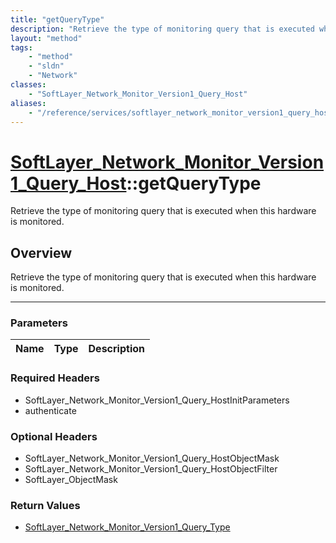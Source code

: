```yaml
---
title: "getQueryType"
description: "Retrieve the type of monitoring query that is executed when this hardware is monitored."
layout: "method"
tags:
    - "method"
    - "sldn"
    - "Network"
classes:
    - "SoftLayer_Network_Monitor_Version1_Query_Host"
aliases:
    - "/reference/services/softlayer_network_monitor_version1_query_host/getQueryType"
---
```

# [SoftLayer_Network_Monitor_Version1_Query_Host](/reference/services/SoftLayer_Network_Monitor_Version1_Query_Host)::getQueryType

Retrieve the type of monitoring query that is executed when this hardware is monitored.


## Overview 
Retrieve the type of monitoring query that is executed when this hardware is monitored.

-----

### Parameters 
|Name | Type | Description |
| --- | --- | --- |


### Required Headers
* SoftLayer_Network_Monitor_Version1_Query_HostInitParameters
* authenticate


### Optional Headers
* SoftLayer_Network_Monitor_Version1_Query_HostObjectMask
* SoftLayer_Network_Monitor_Version1_Query_HostObjectFilter
* SoftLayer_ObjectMask

### Return Values
* <a href='/reference/datatypes/SoftLayer_Network_Monitor_Version1_Query_Type'>SoftLayer_Network_Monitor_Version1_Query_Type </a>




